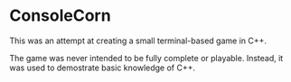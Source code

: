 # ConsoleCorn
This was an attempt at creating a small terminal-based game in C++.    

The game was never intended to be fully complete or playable. Instead, it was used to demostrate basic knowledge of C++.
